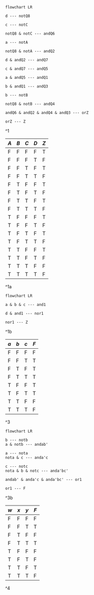 
```mermaid
flowchart LR

d --- notQ8

c --- notC

notQ8 & notC --- andQ6

a --- notA

notQ8 & notA --- andQ2

d & andQ2 --- andQ7

c & andQ7 --- andQ5

a & andQ5 --- andQ1

b & andQ1 --- andQ3

b --- notB

notQ8 & notB --- andQ4

andQ6 & andQ2 & andQ4 & andQ3 --- orZ

orZ --- Z

```
^1

| $A$ | $B$ | $C$ | $D$ | $Z$ |
| ---- | ---- | ---- | ---- | ---- |
| F | F | F | F | T |
| F | F | F | T | F |
| F | F | T | F | T |
| F | F | T | T | F |
| F | T | F | F | T |
| F | T | F | T | F |
| F | T | T | F | T |
| F | T | T | T | F |
| T | F | F | F | T |
| T | F | F | T | F |
| T | F | T | F | T |
| T | F | T | T | F |
| T | T | F | F | T |
| T | T | F | T | F |
| T | T | T | F | F |
| T | T | T | T | F |

^1a

```mermaid
flowchart LR

a & b & c --- and1

d & and1 --- nor1

nor1 --- Z

```

^1b

| $a$ | $b$ | $c$ | $F$ |
| --- | --- | --- | --- |
| F   | F   | F   | F    |
| F    | F    | T    | T    |
| F    | T    | F    | T    |
| F    | T    | T    | T    |
| T    | F    | F    | T    |
| T    | F    | T    | T    |
| T    | T    | F    | F    |
| T    | T    | T    | F    |

^3

```mermaid
flowchart LR

b --- notb
a & notb --- andab'

a --- nota
nota & c --- anda'c

c --- notc
nota & b & notc --- anda'bc'

andab' & anda'c & anda'bc' --- or1

or1 --- F
```

^3b

| $w$ | $x$ | $y$ | $F$ |
| ---- | ---- | ---- | ---- |
| F | F | F | F |
| F | F | T | T |
| F | T | F | F |
| F | T | T | T |
| T | F | F | F |
| T | F | T | F |
| T | T | F | T |
| T | T | T | F |
^4
